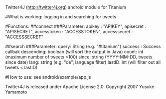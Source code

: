 Twitter4J (http://twitter4j.org) android module for Titanium

#What is working:
logging in and searching for tweets

#Functions:
##connect
###Parameter:
apikey : "APIKEY", apisecret : "APISECRET", accesstoken : "ACCESSTOKEN", accesssecret : "ACCESSSECRET"

##search
###Parameter: 
query: String (e.g. "#titanium")
success : Success callbak
descending: boolean (will sort the output in Java)
count: int (maximum number of tweets <100)
since: string (YYYY-MM-DD, tweets since date)
lang: string (e.g. "de", language filter)
lastID: int (will filter out all tweets < lastID)

#How to use:
see android/example/app.js 


Twitter4J is released under Apache License 2.0. Copyright 2007 Yusuke Yamamoto
